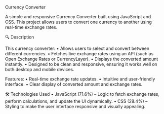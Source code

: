 Currency Converter

A simple and responsive Currency Converter built using JavaScript and CSS. This project allows users to convert one currency to another using real-time exchange rates.

🔍 Description

This currency converter:
	•	Allows users to select and convert between different currencies.
	•	Fetches live exchange rates using an API (such as Open Exchange Rates or CurrencyLayer).
	•	Displays the converted amount instantly.
	•	Designed to be clean and responsive, ensuring it works well on both desktop and mobile devices.

Features:
	•	Real-time exchange rate updates.
	•	Intuitive and user-friendly interface.
	•	Clear display of converted amount and exchange rates.

🛠 Technologies Used
	•	JavaScript (71.6%) – Logic to fetch exchange rates, perform calculations, and update the UI dynamically.
	•	CSS (28.4%) – Styling to make the user interface responsive and visually appealing.
